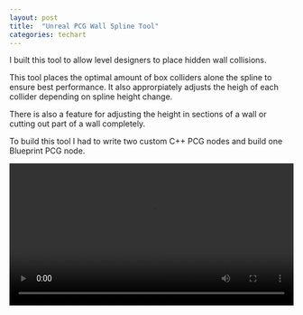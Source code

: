 ```yaml
---
layout: post
title:  "Unreal PCG Wall Spline Tool"
categories: techart
---
```


I built this tool to allow level designers to place hidden wall collisions.

This tool places the optimal amount of box colliders alone the spline to ensure best performance. It also approrpiately adjusts the heigh of each collider depending on spline height change.

There is also a feature for adjusting the height in sections of a wall or cutting out part of a wall completely.

To build this tool I had to write two custom C++ PCG nodes and build one Blueprint PCG node.

<video style="width: 100%; height: auto;" controls>
  <source src="{{ site.baseurl }}/assets/videos/PCG-Wall-Spline-Tool.mp4" type="video/mp4">
  Your browser does not support the video tag.
</video>